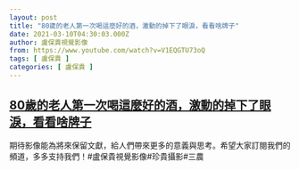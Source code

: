 ```yaml
---
layout: post
title: "80歲的老人第一次喝這麼好的酒，激動的掉下了眼淚，看看啥牌子"
date: 2021-03-10T04:30:03.000Z
author: 盧保貴視覺影像
from: https://www.youtube.com/watch?v=V1EQGTU73oQ
tags: [ 盧保貴 ]
categories: [ 盧保貴 ]
---
```

<!--1615350603000-->
[80歲的老人第一次喝這麼好的酒，激動的掉下了眼淚，看看啥牌子](https://www.youtube.com/watch?v=V1EQGTU73oQ)
------

<div>
期待影像能為將來保留文獻，給人們帶來更多的意義與思考。希望大家訂閱我們的頻道，多多支持我們！#盧保貴視覺影像#珍貴攝影#三農
</div>
